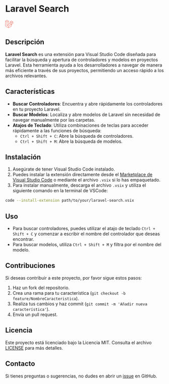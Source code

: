 # Laravel Search
<img src="media/devicon--laravel.png" alt="Descripción de la imagen" width="25">
<!-- ![Laravel Search Logo](media/devicon--laravel.png) -->


## Descripción

**Laravel Search** es una extensión para Visual Studio Code diseñada para facilitar la búsqueda y apertura de controladores y modelos en proyectos Laravel. Esta herramienta ayuda a los desarrolladores a navegar de manera más eficiente a través de sus proyectos, permitiendo un acceso rápido a los archivos relevantes.

## Características

- **Buscar Controladores**: Encuentra y abre rápidamente los controladores en tu proyecto Laravel.
- **Buscar Modelos**: Localiza y abre modelos de Laravel sin necesidad de navegar manualmente por las carpetas.
- **Atajos de Teclado**: Utiliza combinaciones de teclas para acceder rápidamente a las funciones de búsqueda:
  - `Ctrl + Shift + C`: Abre la búsqueda de controladores.
  - `Ctrl + Shift + M`: Abre la búsqueda de modelos.

## Instalación

1. Asegúrate de tener Visual Studio Code instalado.
2. Puedes instalar la extensión directamente desde el [Marketplace de Visual Studio Code](https://marketplace.visualstudio.com/items?itemName=00zkript.laravel-search) o mediante el archivo `.vsix` si lo has empaquetado.
3. Para instalar manualmente, descarga el archivo `.vsix` y utiliza el siguiente comando en la terminal de VSCode:

```bash
code --install-extension path/to/your/laravel-search.vsix
```

## Uso

- Para buscar controladores, puedes utilizar el atajo de teclado `Ctrl + Shift + C` y comenzar a escribir el nombre del controlador que deseas encontrar.
- Para buscar modelos, utiliza `Ctrl + Shift + M` y filtra por el nombre del modelo.

## Contribuciones

Si deseas contribuir a este proyecto, por favor sigue estos pasos:

1. Haz un fork del repositorio.
2. Crea una rama para tu característica (`git checkout -b feature/NombreCaracteristica`).
3. Realiza tus cambios y haz commit (`git commit -m 'Añadir nueva característica'`).
4. Envía un pull request.

## Licencia

Este proyecto está licenciado bajo la Licencia MIT. Consulta el archivo [LICENSE](LICENSE) para más detalles.

## Contacto

Si tienes preguntas o sugerencias, no dudes en abrir un [issue](https://github.com/00zkript/laravel-search-vscode/issues) en GitHub.
